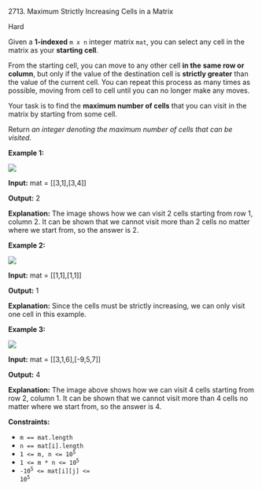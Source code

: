 2713\. Maximum Strictly Increasing Cells in a Matrix

Hard

Given a **1-indexed** `m x n` integer matrix `mat`, you can select any cell in the matrix as your **starting cell**.

From the starting cell, you can move to any other cell **in the** **same row or column**, but only if the value of the destination cell is **strictly greater** than the value of the current cell. You can repeat this process as many times as possible, moving from cell to cell until you can no longer make any moves.

Your task is to find the **maximum number of cells** that you can visit in the matrix by starting from some cell.

Return _an integer denoting the maximum number of cells that can be visited._

**Example 1:**

**![](https://leetcode-in-java.github.io/src/main/java/g2701_2800/s2713_maximum_strictly_increasing_cells_in_a_matrix/diag1drawio.png)**

**Input:** mat = [[3,1],[3,4]]

**Output:** 2

**Explanation:** The image shows how we can visit 2 cells starting from row 1, column 2. It can be shown that we cannot visit more than 2 cells no matter where we start from, so the answer is 2.

**Example 2:**

**![](https://leetcode-in-java.github.io/src/main/java/g2701_2800/s2713_maximum_strictly_increasing_cells_in_a_matrix/diag3drawio.png)**

**Input:** mat = [[1,1],[1,1]]

**Output:** 1

**Explanation:** Since the cells must be strictly increasing, we can only visit one cell in this example.

**Example 3:**

**![](https://leetcode-in-java.github.io/src/main/java/g2701_2800/s2713_maximum_strictly_increasing_cells_in_a_matrix/diag4drawio.png)**

**Input:** mat = [[3,1,6],[-9,5,7]]

**Output:** 4

**Explanation:** The image above shows how we can visit 4 cells starting from row 2, column 1. It can be shown that we cannot visit more than 4 cells no matter where we start from, so the answer is 4.

**Constraints:**

*   `m == mat.length`
*   `n == mat[i].length`
*   <code>1 <= m, n <= 10<sup>5</sup></code>
*   <code>1 <= m * n <= 10<sup>5</sup></code>
*   <code>-10<sup>5</sup> <= mat[i][j] <= 10<sup>5</sup></code>